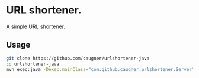 # URL shortener.

A simple URL shortener.

## Usage

```sh
git clone https://github.com/caugner/urlshortener-java
cd urlshortener-java
mvn exec:java -Dexec.mainClass="com.github.caugner.urlshortener.Server"
```
